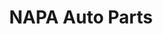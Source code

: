 ---
title: "NAPA Auto Parts"
url: /chicago/napa-auto-parts-south-western-avenue/
shop: Autoteile
---